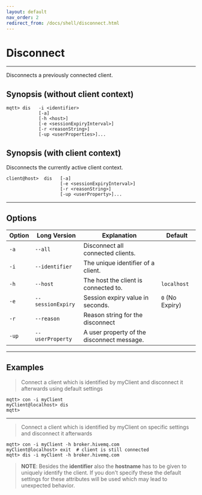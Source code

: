 ```yaml
---
layout: default
nav_order: 2
redirect_from: /docs/shell/disconnect.html
---
```


# Disconnect
***

Disconnects a previously connected client. 

## Synopsis (without client context)

```
mqtt> dis   -i <identifier> 
            [-a]
            [-h <host>]  
            [-e <sessionExpiryInterval>] 
            [-r <reasonString>] 
            [-up <userProperties>]...
```

## Synopsis (with client context)

Disconnects the currently active client context.

```
client@host>  dis   [-a]
                    [-e <sessionExpiryInterval>]
                    [-r <reasonString>]
                    [-up <userProperty>]...
```

***

## Options

 
|Option   | Long Version   | Explanation               | Default  |
| ------- | -------------- | ------------------------- | -------- |
| ``-a``   | ``--all``| Disconnect all connected clients. |
| ``-i``   | ``--identifier``| The unique identifier of a client. |
| ``-h``| ``--host`` | The host the client is connected to. | ``localhost``
| ``-e``  | ``--sessionExpiry`` | Session expiry value in seconds. | ``0`` (No Expiry)
| ``-r``  | ``--reason``| Reason string for the disconnect |
| ``-up`` | ``--userProperty``|  A user property of the disconnect message. |

***

## Examples

> Connect a client which is identified by myClient and disconnect it afterwards using default settings

```
mqtt> con -i myClient
myClient@localhost> dis
mqtt>
```

***

> Connect a client which is identified by myClient on specific settings and disconnect it afterwards

```
mqtt> con -i myClient -h broker.hivemq.com
myClient@localhost> exit  # client is still connected
mqtt> dis -i myClient -h broker.hivemq.com
```

> **NOTE**: Besides the **identifier** also the **hostname** has to be given to uniquely identify the client.
If you don't specify these the default settings for these attributes will be used which may lead to unexpected behavior.
